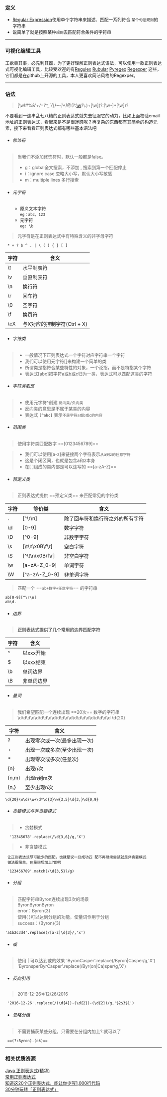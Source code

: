 ### 定义
- [Regular Expression](https://en.wikipedia.org/wiki/Regular_expression)使用单个字符串来描述、匹配一系列符合 `某个句法规则`的字符串
- 说简单了就是按照某种`规则`去匹配符合条件的字符串 
---
### 可视化编辑工具
工欲善其事，必先利其器，为了更好理解正则表达式语法，可以使用一款正则表达式可视化编辑工具，比较受欢迎的有[Regulex](https://jex.im/regulex/#!embed=false&flags=&re=%5E(a%7Cb)*%3F%24) [Rubular](http://rubular.com/r/xfQHocREGj) [Pyregex](http://www.pyregex.com/) [Regexper](https://regexper.com/) 这些，它们都是在github上开源的工具，本人更喜欢简洁风格的Regexper。  

---
### 语法

> [\\w!#$%&'*+/=?^_`{|}~-]+(?:\\.[\\w!#$%&'*+/=?^_`{|}~-]+)*@(?:[\\w](?:[\\w-]*[\\w])?\\.)+\[\\w](?:[\\w-]*[\\w])?

不要看到一连串乱七八糟的正则表达式就失去征服它的动力，比如上面校验email地址的正则表达式，看起来是不是很迷惑呢？再复杂的东西都有其简单的构造元素，接下来看看正则表达式都有哪些基本语法吧

- ###### 修饰符
>  当我们不添加修饰符时，默认一般都是false。
>  - g：global全文搜索，不添加 , 搜索到第一个匹配停止
>  - i：ignore case 忽略大小写，默认大小写敏感
>  - m：multiple lines 多行搜索 

- ###### 元字符
  - 原义文本字符  
     `eg：abc，123`
  - 元字符   
     `eg: \b`     

> 元字符是在正则表达式中有特殊含义的非字母字符

     * + ? $ ^ . | \ ( ) { } [ ]

字符  | 含义
---   | ---
\t    | 水平制表符
\v    | 垂直制表符
\n    | 换行符
\r    | 回车符
\0    | 空字符
\f    | 换页符
\cX   | 与X对应的控制字符(Ctrl + X) 

- ###### 字符类
> - 一般情况下正则表达式一个字符对应字符串一个字符
> - 我们可以使用元字符[]来构建一个简单的类
> - 所谓类是指符合某些特性的对象，一个泛指，而不是特指某个字符
> - 表达式[abc]把字符a或b或c归为一类，表达式可以匹配这类的字符

- ###### 字符类取反
> - 使用元字符^创建 `反向类/负向类`
> - 反向类的意思是不属于某类的内容
> - 表达式 **`[^abc]`** 表示`不是字符a或b或c的内容`

- ###### 范围类
> 使用字符类匹配数字 ==[0123456789]==  

> - 我们可以使用[a-z]来链接两个字符表示`从a到z的任意字符`  
> - 这是个闭区间，也就是包含a和z本身
> - 在[ ]组成的类内部是可以连写的 ==[a-zA-Z]==

- ###### 预定义类
> 正则表达式提供 ==预定义类== 来匹配常见的字符类


字符  |  等价类   |        含义
---   |  ---      |   ---
.     | [^\r\n]   |除了回车符和换行符之外的所有字符
\d    | [0-9]     |数字字符
\D    | [^0-9]    |非数字字符
\s    | [\t\n\x0B\f\r] | 空白字符
\S    | [^\t\n\x0B\f\r] | 非空白字符
\w    | [a-zA-Z_0-9]    | 单词字符
\W    | [^a-zA-Z_0-9]   | 非单词字符


> 匹配一个 ==`ab+数字+任意字符`== 的字符串

    ab[0-9][^\r\n]  
    ab\d.

- ###### 边界
> **正则表达式提供了几个常用的边界匹配字符**

字符    | 含义
---     | ---
^       | 以xxx开始
$       | 以xxx结束
\b      | 单词边界
\B      | 非单词边界

- ###### 量词
> 我们希望匹配一个连续出现 ==20次== 数字的字符串  
\d\d\d\d\d\d\d\d\d\d\d\d\d\d\d\d\d\d\d\d\d\d
\d{20}

字符    | 含义
---     | ---
?       | 出现零次或一次(最多出现一次)
+       | 出现一次或多次(至少出现一次)
*       | 出现零次或多次(任意次)
{n}     | 出现n次
{n,m}   | 出现n到m次
{n,}    | 至少出现n次

    \d{20}\w\d?\w+\d*\d{3}\w{3,5}\d{3,}\d{0,9}

- ###### 贪婪模式与非贪婪模式
> - 贪婪模式  

      '12345678'.replace(/\d{3,6}/g,'X')

> - 非贪婪模式  

     让正则表达式尽可能少的匹配，也就是说一旦成功匹 配不再继续尝试就是非贪婪模式
     做法很简单，在量词后加上?即可

     '123456789'.match(/\d{3,5}?/g)

- ###### 分组
> 匹配字符串Byron连续出现3次的场景  
ByronByronByron  
error：Byron{3}  
使用( )可以达到分组的功能，使量词作用于分组  
success：(Byron){3}


    'a1b2c3d4'.replace(/[a-z]\d{3}/,'x')

- ###### 或
> 使用 | 可以达到或的效果
'ByronCasper'.replace(/Byron|Casper/g,'X')
'ByronsperByrCasper'.replace(/Byr(on|Ca)sper/g,'X')

- ###### 反向引用
> 2016-12-26=>12/26/2016

     '2016-12-26'.replace(/(\d{4})-(\d{2})-(\d{2})/g,'$2$3$1')

- ###### 忽略分组
> 不需要捕获某些分组，只需要在分组内加上?:就可以了

     ==(?:Byron).(ok)==

---

### 相关优质资源
[Java 正则表达式(精华)](http://www.jianshu.com/p/984b5e31868e)  
[常用正则表达式](http://www.jianshu.com/p/0cb001fe3572)  
[知道这20个正则表达式，能让你少写1,000行代码](http://www.jianshu.com/p/e7bb97218946)  
[30分钟玩转「正则表达式」](http://www.jianshu.com/p/27c8b26faa9b)

